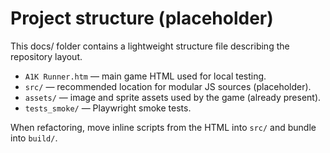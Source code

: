 # Project structure (placeholder)

This docs/ folder contains a lightweight structure file describing the repository layout.

- `A1K Runner.htm` — main game HTML used for local testing.
- `src/` — recommended location for modular JS sources (placeholder).
- `assets/` — image and sprite assets used by the game (already present).
- `tests_smoke/` — Playwright smoke tests.

When refactoring, move inline scripts from the HTML into `src/` and bundle into `build/`.
